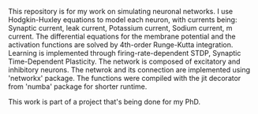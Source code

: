 This repository is for my work on simulating neuronal networks. I use Hodgkin-Huxley equations to model each neuron, with currents being: Synaptic current, leak current, Potassium current, Sodium current, m current. The differential equations for the membrane potential and the activation functions are solved by 4th-order Runge-Kutta integration. Learning is implemented through firing-rate-dependent STDP, Synaptic Time-Dependent Plasticity. The network is composed of excitatory and inhibitory neurons. The netwrok and its connection are implemented using 'networkx' package. The functions were compiled with the jit decorator from 'numba' package for shorter runtime. 

This work is part of a project that's being done for my PhD.
